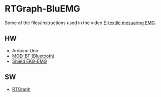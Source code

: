# RTGraph-BluEMG

Some of the files/instructions used in the video [E-textile mesuaring EMG](https://www.youtube.com/watch?v=6WxkOeTuX7w&google_comment_id=z125t515zmvuwh2wa04ccznpppjpjnri2d4&google_view_type#gpluscomments).

## HW
- Arduino Uno
- [MOD-BT (Bluetooth)](https://www.olimex.com/Products/Modules/RF/MOD-BT/)
- [Shield EKG-EMG](https://www.olimex.com/Products/Duino/Shields/SHIELD-EKG-EMG/open-source-hardware)

## SW
- [RTGraph](https://github.com/ssepulveda/RTGraph)
